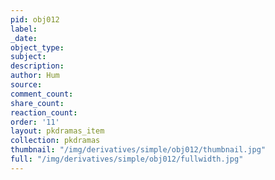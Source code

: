 ```yaml
---
pid: obj012
label:
_date:
object_type:
subject:
description:
author: Hum
source:
comment_count:
share_count:
reaction_count:
order: '11'
layout: pkdramas_item
collection: pkdramas
thumbnail: "/img/derivatives/simple/obj012/thumbnail.jpg"
full: "/img/derivatives/simple/obj012/fullwidth.jpg"
---
```

